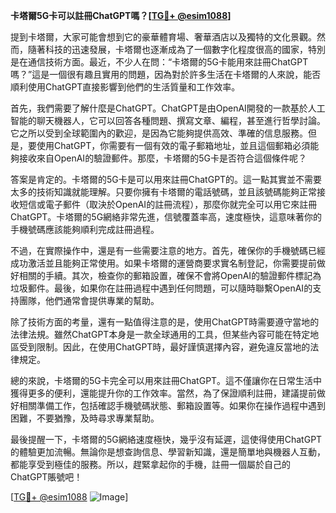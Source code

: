 **卡塔爾5G卡可以註冊ChatGPT嗎？[[TG💪+ @esim1088](https://t.me/s/esim1088)]**

提到卡塔爾，大家可能會想到它的豪華體育場、奢華酒店以及獨特的文化景觀。然而，隨著科技的迅速發展，卡塔爾也逐漸成為了一個數字化程度很高的國家，特別是在通信技術方面。最近，不少人在問：“卡塔爾的5G卡能用來註冊ChatGPT嗎？”這是一個很有趣且實用的問題，因為對於許多生活在卡塔爾的人來說，能否順利使用ChatGPT直接影響到他們的生活質量和工作效率。

首先，我們需要了解什麼是ChatGPT。ChatGPT是由OpenAI開發的一款基於人工智能的聊天機器人，它可以回答各種問題、撰寫文章、編程，甚至進行哲學討論。它之所以受到全球範圍內的歡迎，是因為它能夠提供高效、準確的信息服務。但是，要使用ChatGPT，你需要有一個有效的電子郵箱地址，並且這個郵箱必須能夠接收來自OpenAI的驗證郵件。那麼，卡塔爾的5G卡是否符合這個條件呢？

答案是肯定的。卡塔爾的5G卡是可以用來註冊ChatGPT的。這一點其實並不需要太多的技術知識就能理解。只要你擁有卡塔爾的電話號碼，並且該號碼能夠正常接收短信或電子郵件（取決於OpenAI的註冊流程），那麼你就完全可以用它來註冊ChatGPT。卡塔爾的5G網絡非常先進，信號覆蓋率高，速度極快，這意味著你的手機號碼應該能夠順利完成註冊過程。

不過，在實際操作中，還是有一些需要注意的地方。首先，確保你的手機號碼已經成功激活並且能夠正常使用。如果卡塔爾的運營商要求實名制登記，你需要提前做好相關的手續。其次，檢查你的郵箱設置，確保不會將OpenAI的驗證郵件標記為垃圾郵件。最後，如果你在註冊過程中遇到任何問題，可以隨時聯繫OpenAI的支持團隊，他們通常會提供專業的幫助。

除了技術方面的考量，還有一點值得注意的是，使用ChatGPT時需要遵守當地的法律法規。雖然ChatGPT本身是一款全球通用的工具，但某些內容可能在特定地區受到限制。因此，在使用ChatGPT時，最好謹慎選擇內容，避免違反當地的法律規定。

總的來說，卡塔爾的5G卡完全可以用來註冊ChatGPT。這不僅讓你在日常生活中獲得更多的便利，還能提升你的工作效率。當然，為了保證順利註冊，建議提前做好相關準備工作，包括確認手機號碼狀態、郵箱設置等。如果你在操作過程中遇到困難，不要猶豫，及時尋求專業幫助。

最後提醒一下，卡塔爾的5G網絡速度極快，幾乎沒有延遲，這使得使用ChatGPT的體驗更加流暢。無論你是想查詢信息、學習新知識，還是簡單地與機器人互動，都能享受到極佳的服務。所以，趕緊拿起你的手機，註冊一個屬於自己的ChatGPT賬號吧！

[[TG💪+ @esim1088](https://t.me/s/esim1088) ![Image](https://i.postimg.cc/4NQfJmqS/Snipaste-2025-05-13-00-14-12.png)]